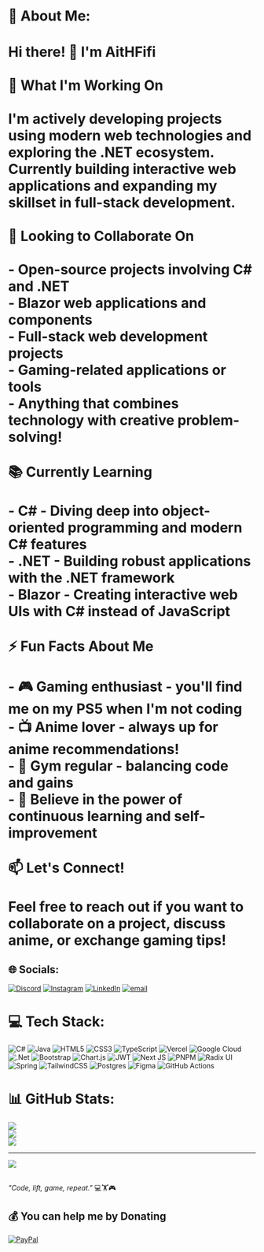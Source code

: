 # 💫 About Me:
# Hi there! 👋 I'm AitHFifi<br><br> 🚀 What I'm Working On<br><br>I'm actively developing projects using modern web technologies and exploring the .NET ecosystem. Currently building interactive web applications and expanding my skillset in full-stack development.<br><br>🤝 Looking to Collaborate On<br><br>- Open-source projects involving C# and .NET<br>- Blazor web applications and components<br>- Full-stack web development projects<br>- Gaming-related applications or tools<br>- Anything that combines technology with creative problem-solving!<br><br>📚 Currently Learning<br><br>- **C#** - Diving deep into object-oriented programming and modern C# features<br>- **.NET** - Building robust applications with the .NET framework<br>- **Blazor** - Creating interactive web UIs with C# instead of JavaScript<br><br>⚡ Fun Facts About Me<br><br>- 🎮 Gaming enthusiast - you'll find me on my PS5 when I'm not coding<br>- 📺 Anime lover - always up for anime recommendations!<br>- 💪 Gym regular - balancing code and gains<br>- 🎯 Believe in the power of continuous learning and self-improvement<br><br>📫 Let's Connect!<br><br>Feel free to reach out if you want to collaborate on a project, discuss anime, or exchange gaming tips!<br>

## 🌐 Socials:
[![Discord](https://img.shields.io/badge/Discord-%237289DA.svg?logo=discord&logoColor=white)](https://discord.gg/aithfifi4866) [![Instagram](https://img.shields.io/badge/Instagram-%23E4405F.svg?logo=Instagram&logoColor=white)](https://instagram.com/https://www.instagram.com/alloghofils/) [![LinkedIn](https://img.shields.io/badge/LinkedIn-%230077B5.svg?logo=linkedin&logoColor=white)](https://linkedin.com/in/www.linkedin.com/in/allogho) [![email](https://img.shields.io/badge/Email-D14836?logo=gmail&logoColor=white)](mailto:alloghofrederic9@gmail.com) 

# 💻 Tech Stack:
![C#](https://img.shields.io/badge/c%23-%23239120.svg?style=for-the-badge&logo=csharp&logoColor=white) ![Java](https://img.shields.io/badge/java-%23ED8B00.svg?style=for-the-badge&logo=openjdk&logoColor=white) ![HTML5](https://img.shields.io/badge/html5-%23E34F26.svg?style=for-the-badge&logo=html5&logoColor=white) ![CSS3](https://img.shields.io/badge/css3-%231572B6.svg?style=for-the-badge&logo=css3&logoColor=white) ![TypeScript](https://img.shields.io/badge/typescript-%23007ACC.svg?style=for-the-badge&logo=typescript&logoColor=white) ![Vercel](https://img.shields.io/badge/vercel-%23000000.svg?style=for-the-badge&logo=vercel&logoColor=white) ![Google Cloud](https://img.shields.io/badge/GoogleCloud-%234285F4.svg?style=for-the-badge&logo=google-cloud&logoColor=white) ![.Net](https://img.shields.io/badge/.NET-5C2D91?style=for-the-badge&logo=.net&logoColor=white) ![Bootstrap](https://img.shields.io/badge/bootstrap-%238511FA.svg?style=for-the-badge&logo=bootstrap&logoColor=white) ![Chart.js](https://img.shields.io/badge/chart.js-F5788D.svg?style=for-the-badge&logo=chart.js&logoColor=white) ![JWT](https://img.shields.io/badge/JWT-black?style=for-the-badge&logo=JSON%20web%20tokens) ![Next JS](https://img.shields.io/badge/Next-black?style=for-the-badge&logo=next.js&logoColor=white) ![PNPM](https://img.shields.io/badge/pnpm-%234a4a4a.svg?style=for-the-badge&logo=pnpm&logoColor=f69220) ![Radix UI](https://img.shields.io/badge/radix%20ui-161618.svg?style=for-the-badge&logo=radix-ui&logoColor=white) ![Spring](https://img.shields.io/badge/spring-%236DB33F.svg?style=for-the-badge&logo=spring&logoColor=white) ![TailwindCSS](https://img.shields.io/badge/tailwindcss-%2338B2AC.svg?style=for-the-badge&logo=tailwind-css&logoColor=white) ![Postgres](https://img.shields.io/badge/Supabase-3ECF8E?style=for-the-badge&logo=supabase&logoColor=white) ![Figma](https://img.shields.io/badge/figma-%23F24E1E.svg?style=for-the-badge&logo=figma&logoColor=white) ![GitHub Actions](https://img.shields.io/badge/github%20actions-%232671E5.svg?style=for-the-badge&logo=githubactions&logoColor=white) 

# 📊 GitHub Stats:
![](https://github-readme-stats.vercel.app/api?username=AitHFifi&theme=highcontrast&hide_border=false&include_all_commits=false&count_private=true)<br/>
![](https://nirzak-streak-stats.vercel.app/?user=AitHFifi&theme=highcontrast&hide_border=false)<br/>
![](https://github-readme-stats.vercel.app/api/top-langs/?username=AitHFifi&theme=highcontrast&hide_border=false&include_all_commits=false&count_private=true&layout=compact)

---
[![](https://visitcount.itsvg.in/api?id=AitHFifi&icon=0&color=0)](https://visitcount.itsvg.in)

<br>*"Code, lift, game, repeat."* 💻🏋️🎮

  ## 💰 You can help me by Donating
  [![PayPal](https://img.shields.io/badge/PayPal-00457C?style=for-the-badge&logo=paypal&logoColor=white)](https://paypal.me/http://paypal.me/FredericALLOGHO) 
